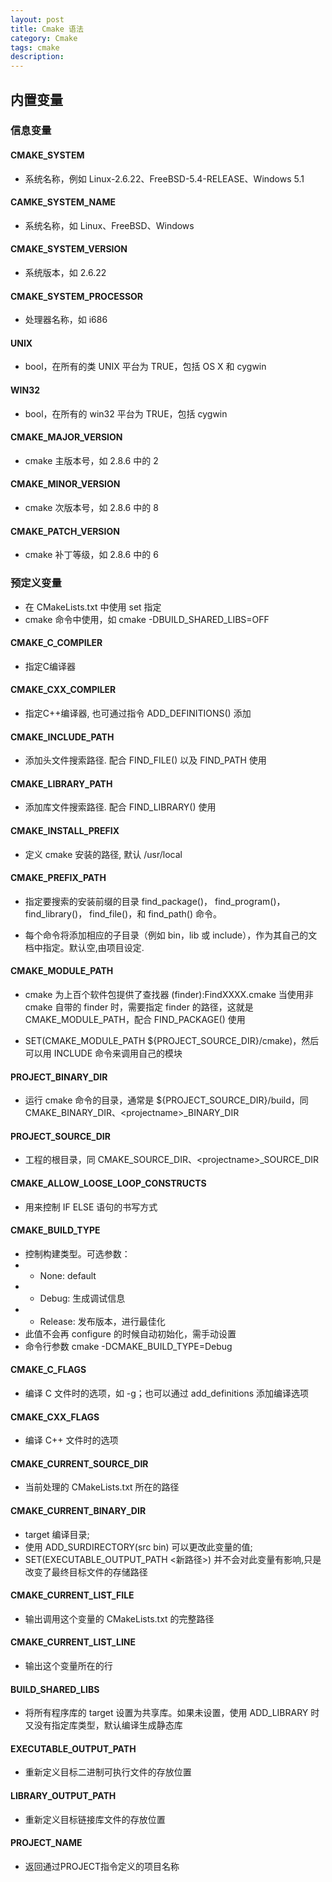 ```yaml
---
layout: post
title: Cmake 语法
category: Cmake
tags: cmake
description:
---
```


## 内置变量

### 信息变量

#### CMAKE_SYSTEM

- 系统名称，例如 Linux-2.6.22、FreeBSD-5.4-RELEASE、Windows 5.1

#### CAMKE_SYSTEM_NAME

- 系统名称，如 Linux、FreeBSD、Windows

#### CMAKE_SYSTEM_VERSION

- 系统版本，如 2.6.22

#### CMAKE_SYSTEM_PROCESSOR

- 处理器名称，如 i686

#### UNIX

- bool，在所有的类 UNIX 平台为 TRUE，包括 OS X 和 cygwin

#### WIN32

- bool，在所有的 win32 平台为 TRUE，包括 cygwin

#### CMAKE_MAJOR_VERSION

- cmake 主版本号，如 2.8.6 中的 2

#### CMAKE_MINOR_VERSION

- cmake 次版本号，如 2.8.6 中的 8

#### CMAKE_PATCH_VERSION

- cmake 补丁等级，如 2.8.6 中的 6

### 预定义变量

- 在 CMakeLists.txt 中使用 set 指定
- cmake 命令中使用，如 cmake -DBUILD_SHARED_LIBS=OFF

#### CMAKE_C_COMPILER

- 指定C编译器

#### CMAKE_CXX_COMPILER

- 指定C++编译器, 也可通过指令 ADD_DEFINITIONS() 添加

#### CMAKE_INCLUDE_PATH

- 添加头文件搜索路径. 配合 FIND_FILE() 以及 FIND_PATH 使用

#### CMAKE_LIBRARY_PATH

- 添加库文件搜索路径. 配合 FIND_LIBRARY() 使用

#### CMAKE_INSTALL_PREFIX

- 定义 cmake 安装的路径, 默认 /usr/local

#### CMAKE_PREFIX_PATH

- 指定要搜索的安装前缀的目录 find_package()， find_program()， find_library()， find_file()，和 find_path() 命令。

- 每个命令将添加相应的子目录（例如 bin，lib 或 include），作为其自己的文档中指定。默认空,由项目设定.

#### CMAKE_MODULE_PATH

- cmake 为上百个软件包提供了查找器 (finder):FindXXXX.cmake 当使用非 cmake 自带的 finder 时，需要指定 finder 的路径，这就是 CMAKE_MODULE_PATH，配合 FIND_PACKAGE() 使用

- SET(CMAKE_MODULE_PATH ${PROJECT_SOURCE_DIR}/cmake)，然后可以用 INCLUDE 命令来调用自己的模块

#### PROJECT_BINARY_DIR

- 运行 cmake 命令的目录，通常是 ${PROJECT_SOURCE_DIR}/build，同 CMAKE_BINARY_DIR、\<projectname\>_BINARY_DIR

#### PROJECT_SOURCE_DIR

- 工程的根目录，同 CMAKE_SOURCE_DIR、\<projectname\>_SOURCE_DIR

#### CMAKE_ALLOW_LOOSE_LOOP_CONSTRUCTS

- 用来控制 IF ELSE 语句的书写方式

#### CMAKE_BUILD_TYPE

- 控制构建类型。可选参数：
- - None: default
- - Debug: 生成调试信息
- - Release: 发布版本，进行最佳化
- 此值不会再 configure 的时候自动初始化，需手动设置
- 命令行参数 cmake -DCMAKE_BUILD_TYPE=Debug

#### CMAKE_C_FLAGS

- 编译 C 文件时的选项，如 -g；也可以通过 add_definitions 添加编译选项

#### CMAKE_CXX_FLAGS

- 编译 C++ 文件时的选项

#### CMAKE_CURRENT_SOURCE_DIR

- 当前处理的 CMakeLists.txt 所在的路径

#### CMAKE_CURRENT_BINARY_DIR

- target 编译目录;
- 使用 ADD_SURDIRECTORY(src bin) 可以更改此变量的值;
- SET(EXECUTABLE_OUTPUT_PATH <新路径>) 并不会对此变量有影响,只是改变了最终目标文件的存储路径

#### CMAKE_CURRENT_LIST_FILE

- 输出调用这个变量的 CMakeLists.txt 的完整路径

#### CMAKE_CURRENT_LIST_LINE

- 输出这个变量所在的行

#### BUILD_SHARED_LIBS

- 将所有程序库的 target 设置为共享库。如果未设置，使用 ADD_LIBRARY 时又没有指定库类型，默认编译生成静态库

#### EXECUTABLE_OUTPUT_PATH

- 重新定义目标二进制可执行文件的存放位置

#### LIBRARY_OUTPUT_PATH

- 重新定义目标链接库文件的存放位置

#### PROJECT_NAME

- 返回通过PROJECT指令定义的项目名称

